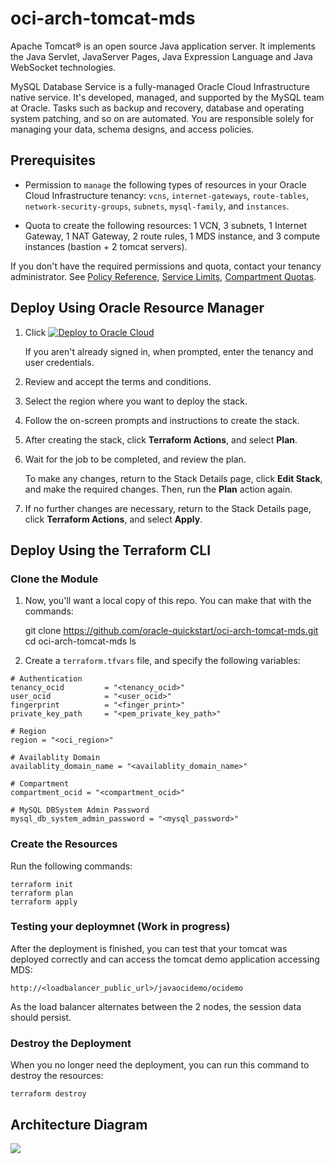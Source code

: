 # oci-arch-tomcat-mds

Apache Tomcat® is an open source Java application server. It implements the Java Servlet, JavaServer Pages, Java Expression Language and Java WebSocket technologies.

MySQL Database Service is a fully-managed Oracle Cloud Infrastructure native service. It's developed, managed, and supported by the MySQL team at Oracle. Tasks such as backup and recovery, database and operating system patching, and so on are automated. You are responsible solely for managing your data, schema designs, and access policies.


## Prerequisites

- Permission to `manage` the following types of resources in your Oracle Cloud Infrastructure tenancy: `vcns`, `internet-gateways`, `route-tables`, `network-security-groups`, `subnets`, `mysql-family`, and `instances`.

- Quota to create the following resources: 1 VCN, 3 subnets, 1 Internet Gateway, 1 NAT Gateway, 2 route rules, 1 MDS instance, and 3 compute instances (bastion + 2 tomcat servers).

If you don't have the required permissions and quota, contact your tenancy administrator. See [Policy Reference](https://docs.cloud.oracle.com/en-us/iaas/Content/Identity/Reference/policyreference.htm), [Service Limits](https://docs.cloud.oracle.com/en-us/iaas/Content/General/Concepts/servicelimits.htm), [Compartment Quotas](https://docs.cloud.oracle.com/iaas/Content/General/Concepts/resourcequotas.htm).

## Deploy Using Oracle Resource Manager

1. Click [![Deploy to Oracle Cloud](https://oci-resourcemanager-plugin.plugins.oci.oraclecloud.com/latest/deploy-to-oracle-cloud.svg)](https://console.us-phoenix-1.oraclecloud.com/resourcemanager/stacks/create?region=home&zipUrl=https://github.com/lfeldman/oci-arch-tomcat-mds/raw/master/resource-manager/oci-arch-tomcat-mds.zip)

    If you aren't already signed in, when prompted, enter the tenancy and user credentials.

2. Review and accept the terms and conditions.

3. Select the region where you want to deploy the stack.

4. Follow the on-screen prompts and instructions to create the stack.

5. After creating the stack, click **Terraform Actions**, and select **Plan**.

6. Wait for the job to be completed, and review the plan.

    To make any changes, return to the Stack Details page, click **Edit Stack**, and make the required changes. Then, run the **Plan** action again.

7. If no further changes are necessary, return to the Stack Details page, click **Terraform Actions**, and select **Apply**. 

## Deploy Using the Terraform CLI

### Clone the Module

1. Now, you'll want a local copy of this repo. You can make that with the commands:

    git clone https://github.com/oracle-quickstart/oci-arch-tomcat-mds.git
    cd oci-arch-tomcat-mds
    ls

2. Create a `terraform.tfvars` file, and specify the following variables:

```
# Authentication
tenancy_ocid         = "<tenancy_ocid>"
user_ocid            = "<user_ocid>"
fingerprint          = "<finger_print>"
private_key_path     = "<pem_private_key_path>"

# Region
region = "<oci_region>"

# Availablity Domain 
availablity_domain_name = "<availablity_domain_name>"

# Compartment
compartment_ocid = "<compartment_ocid>"

# MySQL DBSystem Admin Password 
mysql_db_system_admin_password = "<mysql_password>"

````

### Create the Resources
Run the following commands:

    terraform init
    terraform plan
    terraform apply


### Testing your deploymnet (Work in progress)

After the deployment is finished, you can test that your tomcat was deployed correctly and can access the tomcat demo application accessing MDS:

````
http://<loadbalancer_public_url>/javaocidemo/ocidemo

`````
As the load balancer alternates between the 2 nodes, the session data should persist.

### Destroy the Deployment
When you no longer need the deployment, you can run this command to destroy the resources:

    terraform destroy

## Architecture Diagram

![](./images/architecture-deploy-tomcat-mds.png)


